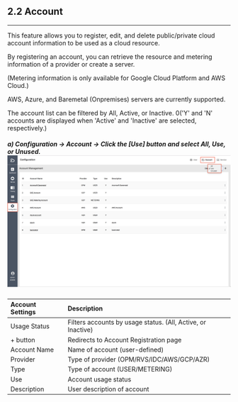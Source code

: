 ## 2.2 Account

---

This feature allows you to register, edit, and delete public/private cloud account information to be used as a cloud resource.

By registering an account, you can retrieve the resource and metering information of a provider or create a server.

\(Metering information is only available for Google Cloud Platform and AWS Cloud.\)

AWS, Azure, and Baremetal \(Onpremises\) servers are currently supported.

The account list can be filtered by All, Active, or Inactive. 0('Y' and 'N' accounts are displayed when 'Active' and 'Inactive' are selected, respectively.\)

##### a\) Configuration → Account → Click the [Use] button and select All, Use, or Unused. ![](/assets/EN/2.5/2.2_1.png)

| **Account Settings** | **Description** |
| :--- | :--- |
| Usage Status | Filters accounts by usage status. \(All, Active, or Inactive\) |
| + button | Redirects to Account Registration page |
| Account Name | Name of account \(user-defined\) |
| Provider | Type of provider \(OPM/RVS/IDC/AWS/GCP/AZR\) |
| Type | Type of account \(USER/METERING\) |
| Use | Account usage status |
| Description | User description of account |



